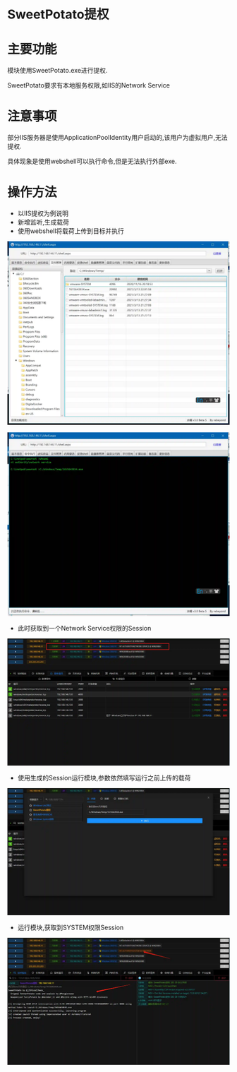 # SweetPotato提权

# 主要功能
模块使用SweetPotato.exe进行提权.

SweetPotato要求有本地服务权限,如IIS的Network Service

# 注意事项
部分IIS服务器是使用ApplicationPoolIdentity用户启动的,该用户为虚拟用户,无法提权.

具体现象是使用webshell可以执行命令,但是无法执行外部exe.

# 操作方法
+ 以IIS提权为例说明
+ 新增监听,生成载荷
+ 使用webshell将载荷上传到目标并执行

![](img\PrivilegeEscalation_ExploitationForPrivilegeEscalation_SweetPotato\1.webp)

![](img\PrivilegeEscalation_ExploitationForPrivilegeEscalation_SweetPotato\2.webp)

+ 此时获取到一个Network Service权限的Session

![](img\PrivilegeEscalation_ExploitationForPrivilegeEscalation_SweetPotato\3.webp)

+ 使用生成的Session运行模块,参数依然填写运行之前上传的载荷

![](img\PrivilegeEscalation_ExploitationForPrivilegeEscalation_SweetPotato\4.webp)

+ 运行模块,获取到SYSTEM权限Session

![](img\PrivilegeEscalation_ExploitationForPrivilegeEscalation_SweetPotato\5.webp)






